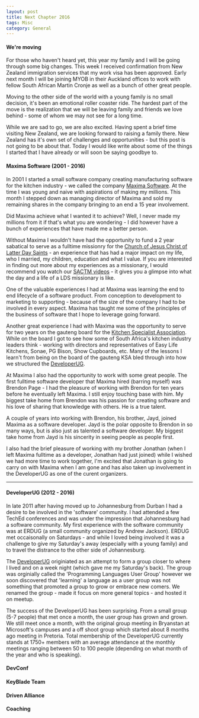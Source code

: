 ```yaml
---
layout: post
title: Next Chapter 2016
tags: Misc
category: General
---
```

#### We're moving ####

For those who haven't heard yet, this year my family and I will be going through some big changes. This week I received confirmation from New Zealand immigration services that my work visa has been approved. Early next month I will be joining MYOB in their Auckland offices to work with fellow South African Martin Cronje as well as a bunch of other great people.

Moving to the other side of the world with a young family is no small decision, it's been an emotional roller coaster ride. The hardest part of the move is the realization that we will be leaving family and friends we love behind - some of whom we may not see for a long time.  

While we are sad to go, we are also excited. Having spent a brief time visiting New Zealand, we are looking forward to raising a family there. New Zealand has it's own set of challenges and opportunities - but this post is not going to be about that. Today I would like write about some of the things I started that I have already or will soon be saying goodbye to. 

#### Maxima Software (2001 - 2016) ####

In 2001 I started a small software company creating manufacturing software for the kitchen industry - we called the company [Maxima Software](http://www.maximasoftware.co.za/). At the time I was young and naive with aspirations of making my millions. This month I stepped down as managing director of Maxima and sold my remaining shares in the company bringing to an end a 15 year involvement. 

Did Maxima achieve what I wanted it to achieve? Well, I never made my millions from it if that's what you are wondering - I did however have a bunch of experiences that have made me a better person. 

Without Maxima I wouldn't have had the opportunity to fund a 2 year sabatical to serve as a fulltime missionry for the [Church of Jesus Christ of Latter Day Saints](https://www.lds.org) - an experience that has had a major impact on my life, who I married, my children, education and what I value. If you are interested in finding out more about my experiences as a missionary, I would recommend you watch our [SACTM videos](https://www.youtube.com/playlist?list=PLlplFqcQps0kZ9VmvGtDHRRkPXObGbQyq) - it gives you a glimpse into what the day and a life of a LDS missionary is like.  

One of the valuable experiences I had at Maxima was learning the end to end lifecycle of a software product. From conception to development to marketing to supporting - because of the size of the company I had to be involved in every aspect. Maxima has taught me some of the principles of the business of software that I hope to leverage going forward.

Another great experience I had with Maxima was the opportunity to serve for two years on the gauteng board for the [Kitchen Specialist Association](http://www.ksa.co.za/). While on the board I got to see how some of South Africa's kitchen industry leaders think - working with directors and representatives of Easy Life Kitchens, Sonae, PG Bison, Show Cupboards, etc. Many of the lessons I learn't from being on the board of the gauteng KSA bled through into how we structured the [DeveloperUG](www.developerug.org.za).

At Maxima I also had the opportunity to work with some great people. The first fulltime software developer that Maxima hired (barring myself) was Brendon Page - I had the pleasure of working with Brendon for ten years before he eventually left Maxima. I still enjoy touching base with him. My biggest take home from Brendon was his passion for creating software and his love of sharing that knowledge with others. He is a true talent.

A couple of years into working with Brendon, his brother, Jayd, joined Maxima as a software developer. Jayd is the polar opposite to Brendon in so many ways, but is also just as talented a software developer. My biggest take home from Jayd is his sincerity in seeing people as people first. 

I also had the brief pleasure of working with my brother Jonathan (when I left Maxima fulltime as a developer, Jonathan had just joined) while I wished we had more time to work together, I'm excited that Jonathan is going to carry on with Maxima when I am gone and has also taken up involvement in the DeveloperUG as one of the curent organizers.

--------------------------------------------------------------------------------

#### DeveloperUG (2012 - 2016) ####

In late 2011 after having moved up to Johannesburg from Durban I had a desire to be involved in the 'software' community. I had attended a few TechEd conferences and was under the impression that Johannesburg had a software community. My first experience with the software community was at ERDUG (a small community organized by Andrew Jackson). ERDUG met occaisonally on Saturdays - and while I loved being involved it was a challenge to give my Saturday's away (especially with a young family) and to travel the distrance to the other side of Johannesburg.

The [DeveloperUG](http://www.DeveloperUG.org.za) originiated as an attempt to form a group closer to where I lived and on a week night (which gave me my Saturday's back). The group was orginially called the 'Programming Languages User Group' however we soon discovered that 'learning' a language as a user group was not something that promoted a group to grow or embrace new comers. We renamed the group - made it focus on more general topics - and hosted it on meetup.

The success of the DeveloperUG has been surprising. From a small group (5-7 people) that met once a month, the user group has grown and grown. We still meet once a month, with the original group meeting in Bryanstan at Microsoft's campuses and a off shoot group which started about 8 months ago meeting in Pretoria. Total membership of the DeveloperUG currently stands at 1750+ members with an average attendance at the monthly meetings ranging between 50 to 100 people (depending on what month of the year and who is speaking).

#### DevConf ####


#### KeyBlade Team ####

#### Driven Alliance ####


#### Coaching ####
